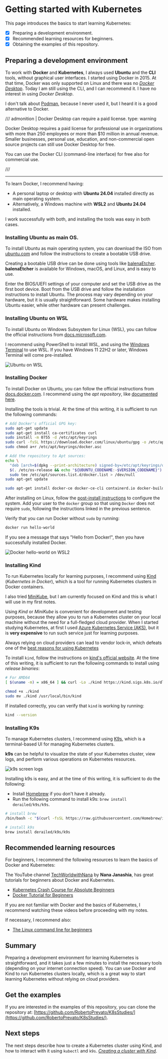 # Getting started with Kubernetes

This page introduces the basics to start learning Kubernetes:

- [X] Preparing a development environment.
- [X] Recommended learning resources for beginners.
- [X] Obtaining the examples of this repository.

## Preparing a development environment

To work with **Docker** and **Kubernetes**, I always used **Ubuntu** and the **CLI**
tools, without graphical user interfaces. I started using Docker in 2015. At that time,
Docker was only supported on Linux and there was no [_Docker Desktop_](https://docs.docker.com/desktop/).
Today I am still using the CLI, and I can recommend it. I have no interest in using
_Docker Desktop_.

I don't talk about [Podman](https://podman.io/), because I never used it, but I heard
it is a good alternative to Docker.

/// admonition | Docker Desktop can require a paid license.
    type: warning

Docker Desktop requires a paid license for professional use in organizations with more
than 250 employees or more than $10 million in annual revenue. Smaller businesses,
personal use, education, and non-commercial open source projects can still use Docker
Desktop for free.

You can use the Docker CLI (command-line interface) for free also for commercial use.

///

---

To learn Docker, I recommend having:

- A personal laptop or desktop with **Ubuntu 24.04** installed directly as main
  operating system.
- Alternatively, a Windows machine with **WSL2** and **Ubuntu 24.04** installed.

I work successfully with both, and installing the tools was easy in both cases.

### Installing Ubuntu as main OS.

To install Ubuntu as main operating system, you can download the ISO from
[ubuntu.com](https://ubuntu.com/download/desktop) and follow the instructions to create
a bootable USB drive.

Creating a bootable USB drive can be done using tools like
[balenaEtcher](https://etcher.balena.io/). **balenaEtcher** is available for Windows,
macOS, and Linux, and is easy to use.

Enter the BIOS/UEFI settings of your computer and set the USB drive as the first boot
device. Boot from the USB drive and follow the installation instructions to install
Ubuntu. The process may vary depending on your hardware, but it is usually straightforward.
Some hardware makes installing Ubuntu easier, while other hardware can present challenges.

### Installing Ubuntu on WSL

To install Ubuntu on Windows Subsystem for Linux (WSL), you can follow the official
instructions from [docs.microsoft.com](https://docs.microsoft.com/en-us/windows/wsl/install).

I recommend using PowerShell to install WSL, and using the [Windows Terminal](https://learn.microsoft.com/en-us/windows/terminal/install)
to use WSL. If you have Windows 11 22H2 or later, Windows Terminal will come pre-installed.

![Ubuntu on WSL](img/ubuntu-wsl.png)

### Installing Docker

To install Docker on Ubuntu, you can follow the official instructions from
[docs.docker.com](https://docs.docker.com/engine/install/ubuntu/).
I recommend using the _apt repository_, like [documented here](https://docs.docker.com/engine/install/ubuntu/#install-using-the-repository).

Installing the tools is trivial. At the time of this writing, it is sufficient to run
the following commands:

```bash
# Add Docker's official GPG key:
sudo apt-get update
sudo apt-get install ca-certificates curl
sudo install -m 0755 -d /etc/apt/keyrings
sudo curl -fsSL https://download.docker.com/linux/ubuntu/gpg -o /etc/apt/keyrings/docker.asc
sudo chmod a+r /etc/apt/keyrings/docker.asc

# Add the repository to Apt sources:
echo \
  "deb [arch=$(dpkg --print-architecture) signed-by=/etc/apt/keyrings/docker.asc] https://download.docker.com/linux/ubuntu \
  $(. /etc/os-release && echo "${UBUNTU_CODENAME:-$VERSION_CODENAME}") stable" | \
  sudo tee /etc/apt/sources.list.d/docker.list > /dev/null
sudo apt-get update
```

```bash
sudo apt-get install docker-ce docker-ce-cli containerd.io docker-buildx-plugin docker-compose-plugin
```

After installing on Linux, follow the [post-install instructions](https://docs.docker.com/engine/install/linux-postinstall/) to configure the system.
Add your user to the `docker` group so that using `Docker` does not require `sudo`,
following the instructions linked in the previous sentence.

Verify that you can run Docker without `sudo` by running:

```bash
docker run hello-world
```

If you see a message that says "Hello from Docker!", then you have successfully
installed Docker.

![Docker hello-world on WSL2](img/docker-hello-world-wsl2.png)

### Installing Kind

To run Kubernetes locally for learning purposes, I recommend using
[Kind](https://kind.sigs.k8s.io/) (_Kubernetes in Docker_), which is a tool for running
Kubernetes clusters in Docker containers.

I also tried [MiniKube](https://minikube.sigs.k8s.io/docs/), but I am currently focused
on Kind and this is what I will use in my first notes.

Using *Kind* or *MiniKube* is convenient for development and testing purposes, because
they allow you to run a Kubernetes cluster on your local machine without the need for a
full-fledged cloud provider. When I started studying Kubernetes, at first I used [Azure Kubernetes Service
(AKS)](https://azure.microsoft.com/en-us/products/kubernetes-service), but it is **very
expensive** to run such service just for learning purposes.

Always relying on cloud providers can lead to vendor lock-in, which defeats one of the
[best reasons for using Kubernetes](./index.md#a-foreword-on-vendor-lock-in)

To install `kind`, follow the instructions on [kind's official website](https://kind.sigs.k8s.io/docs/user/quick-start/#installation).
At the time of this writing, it is sufficient to run the following commands to install
using _release binaries_:

```bash
# For AMD64
[ $(uname -m) = x86_64 ] && curl -Lo ./kind https://kind.sigs.k8s.io/dl/v0.29.0/kind-linux-amd64

chmod +x ./kind
sudo mv ./kind /usr/local/bin/kind
```

If installed correctly, you can verify that `kind` is working by running:

```bash
kind --version
```

### Installing K9s

To manage Kubernetes clusters, I recommend using [K9s](https://k9scli.io/), which is a
terminal-based UI for managing Kubernetes clusters.

**k9s** can be helpful to visualize the state of your Kubernetes cluster, view logs,
and perform various operations on Kubernetes resources.

![k9s screen logs](https://raw.githubusercontent.com/derailed/k9s/master/assets/screen_logs.png)

Installing k9s is easy, and at the time of this writing, it is sufficient to do the
following:

- Install [Homebrew](https://brew.sh/) if you don't have it already.
- Run the following command to install k9s: `brew install derailed/k9s/k9s`.

```bash
# install brew
/bin/bash -c "$(curl -fsSL https://raw.githubusercontent.com/Homebrew/install/HEAD/install.sh)"

# install k9s
brew install derailed/k9s/k9s
```

## Recommended learning resources

For beginners, I recommend the following resources to learn the basics of Docker and
Kubernetes:

The YouTube channel [TechWorldwithNana](https://www.youtube.com/@TechWorldwithNana) by
**Nana Janashia**, has great tutorials for beginners about Docker and Kubernetes.

- [Kubernetes Crash Course for Absolute Beginners](https://youtu.be/s_o8dwzRlu4?si=LTfNynHpNuiBKob-)
- [Docker Tutorial for Beginners](https://youtu.be/3c-iBn73dDE?si=y_vpQKkV4KCJAWwZ)

If you are not familiar with Docker and the basics of Kubernetes, I recommend watching
these videos before proceeding with my notes.

If necessary, I recommend also:

- [The Linux command line for beginners](https://ubuntu.com/tutorials/command-line-for-beginners#1-overview)

## Summary

Preparing a development environment for learning Kubernetes is straightforward, and it
takes just a few minutes to install the necessary tools (depending on your internet
connection speed).
You can use Docker and Kind to run Kubernetes clusters locally, which is a great way to
start learning Kubernetes without relying on cloud providers.

## Get the examples

If you are interested in the examples of this repository, you can clone the repository at: [https://github.com/RobertoPrevato/K8sStudies/](https://github.com/RobertoPrevato/K8sStudies/).

## Next steps

The next steps describe how to create a Kubernetes cluster using Kind, and how to
interact with it using `kubectl` and `k9s`. *[Creating a cluster with Kind](./kind/creating-a-cluster.md)*.
